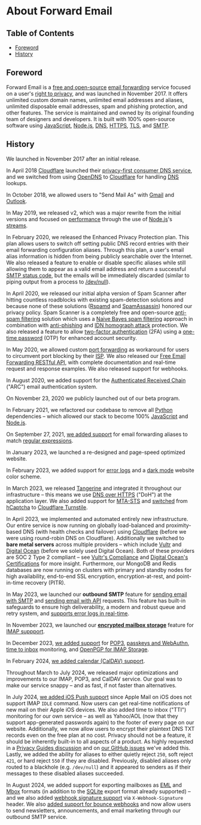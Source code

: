 # About Forward Email


## Table of Contents

* [Foreword](#foreword)
* [History](#history)


## Foreword

Forward Email is a [free and open-source](https://en.wikipedia.org/wiki/Free_and_open-source "Free and open-source") [email forwarding](https://en.wikipedia.org/wiki/Email_forwarding "Email forwarding") service focused on a user's [right to privacy](https://en.wikipedia.org/wiki/Right_to_privacy "Right to privacy"), and was launched in November 2017.  It offers unlimited custom domain names, unlimited email addresses and aliases, unlimited disposable email addresses, spam and phishing protection, and other features.  The service is maintained and owned by its original founding team of designers and developers.  It is built with 100% open-source software using [JavaScript](https://en.wikipedia.org/wiki/JavaScript "JavaScript"), [Node.js](https://en.wikipedia.org/wiki/Node.js "Node.js"), [DNS](https://en.wikipedia.org/wiki/Domain_Name_System "Domain Name System"), [HTTPS](https://en.wikipedia.org/wiki/HTTPS "HTTPS"), [TLS](https://en.wikipedia.org/wiki/Transport_Layer_Security "TLS"), and [SMTP](https://en.wikipedia.org/wiki/SMTP "SMTP").


## History

We launched in November 2017 after an initial release.

In April 2018 [Cloudflare](https://en.wikipedia.org/wiki/Cloudflare "Cloudflare") launched their [privacy-first consumer DNS service](https://blog.cloudflare.com/announcing-1111/), and we switched from using [OpenDNS](https://en.wikipedia.org/wiki/OpenDNS "OpenDNS") to [Cloudflare](https://en.wikipedia.org/wiki/Cloudflare "Cloudflare") for handling [DNS](https://en.wikipedia.org/wiki/Domain_Name_System "Domain Name System") lookups.

In October 2018, we allowed users to "Send Mail As" with [Gmail](https://en.wikipedia.org/wiki/Gmail "Gmail") and [Outlook](https://en.wikipedia.org/wiki/Outlook "Outlook").

In May 2019, we released v2, which was a major rewrite from the initial versions and focused on [performance](https://en.wikipedia.org/wiki/Software_performance_testing "Software performance testing") through the use of [Node.js](https://en.wikipedia.org/wiki/Node.js "Node.js")'s [streams](https://en.wikipedia.org/wiki/Streams "Streams").

In February 2020, we released the Enhanced Privacy Protection plan.  This plan allows users to switch off setting public DNS record entries with their email forwarding configuration aliases. Through this plan, a user's email alias information is hidden from being publicly searchable over the Internet. We also released a feature to enable or disable specific aliases while still allowing them to appear as a valid email address and return a successful [SMTP status code](https://en.wikipedia.org/wiki/List_of_SMTP_server_return_codes "List of SMTP server return codes"), but the emails will be immediately discarded (similar to piping output from a process to [/dev/null](https://en.wikipedia.org/wiki/Null_device "Null device")).

In April 2020, we released our initial alpha version of Spam Scanner after hitting countless roadblocks with existing spam-detection solutions and because none of these solutions ([Rspamd](https://fr.wikipedia.org/wiki/Rspamd) and [SpamAssassin](https://en.wikipedia.org/wiki/SpamAssassin "SpamAssassin")) honored our privacy policy. Spam Scanner is a completely free and open-source [anti-spam filtering](https://en.wikipedia.org/wiki/Anti-spam_techniques "Anti-spam techniques") solution which uses a [Naive Bayes spam filtering](https://en.wikipedia.org/wiki/Naive_Bayes_spam_filtering "Naive Bayes spam filtering") approach in combination with [anti-phishing](https://en.wikipedia.org/wiki/Phishing "Phishing") and [IDN homograph attack](https://en.wikipedia.org/wiki/IDN_homograph_attack "IDN homograph attack") protection.  We also released a feature to allow [two-factor authentication](https://en.wikipedia.org/wiki/Multi-factor_authentication "Multi-factor authentication") (2FA) using a [one-time password](https://en.wikipedia.org/wiki/One-time_password "One-time password") (OTP) for enhanced account security.

In May 2020, we allowed custom [port forwarding](https://en.wikipedia.org/wiki/Port_forwarding "Port forwarding") as workaround for users to circumvent port blocking by their [ISP](https://en.wikipedia.org/wiki/Internet_service_provider "Internet service provider").  We also released our [Free Email Forwarding RESTful API](/email-api), with complete documentation and real-time request and response examples.  We also released support for webhooks.

In August 2020, we added support for the [Authenticated Received Chain][arc] ("ARC") email authentication system.

On November 23, 2020 we publicly launched out of our beta program.

In February 2021, we refactored our codebase to remove all [Python](https://en.wikipedia.org/wiki/Python_\(programming_language\)) dependencies – which allowed our stack to become 100% [JavaScript](https://en.wikipedia.org/wiki/JavaScript) and [Node.js](https://en.wikipedia.org/wiki/Node.js).

On September 27, 2021, [we added support](/email-forwarding-regex-pattern-filter) for email forwarding aliases to match [regular expressions](https://en.wikipedia.org/wiki/Regular_expression).

In January 2023, we launched a re-designed and page-speed optimized website.

In February 2023, we added support for [error logs](/faq#do-you-store-error-logs) and a [dark mode](https://en.wikipedia.org/wiki/Light-on-dark_color_scheme) website color scheme.

In March 2023, we released [Tangerine](https://github.com/forwardemail/tangerine#readme) and integrated it throughout our infrastructure – this means we use [DNS over HTTPS](https://en.wikipedia.org/wiki/DNS_over_HTTPS) ("DoH") at the application layer.  We also added support for [MTA-STS](/faq#do-you-support-mta-sts) and [switched](https://github.com/cloudflare/cloudflare-docs/pull/7858) from [hCaptcha]() to [Cloudflare Turnstile](https://developers.cloudflare.com/turnstile).

In April 2023, we implemented and automated entirely new infrastructure.  Our entire service is now running on globally load-balanced and proximity-based DNS (with health checks and failover) using [Cloudflare](https://cloudflare.com) (before we were using round-robin DNS on Cloudflare).  Additionally we switched to **bare metal servers** across multiple providers – which include [Vultr](https://www.vultr.com/?ref=7429848) and [Digital Ocean](https://m.do.co/c/a7fe489d1b27) (before we solely used Digital Ocean).  Both of these providers are SOC 2 Type 2 compliant – see [Vultr's Compliance](https://www.vultr.com/legal/compliance/) and [Digital Ocean's Certifications](https://www.digitalocean.com/trust/certification-reports) for more insight.  Furthermore, our MongoDB and Redis databases are now running on clusters with primary and standby nodes for high availability, end-to-end SSL encryption, encryption-at-rest, and point-in-time recovery (PITR).

In May 2023, we launched our **outbound SMTP** feature for [sending email with SMTP](/faq#do-you-support-sending-email-with-smtp) and [sending email with API](/faq#do-you-support-sending-email-with-api) requests.  This feature has built-in safeguards to ensure high deliverability, a modern and robust queue and retry system, and [supports error logs in real-time](/faq#do-you-store-error-logs).

In November 2023, we launched our [**encrypted mailbox storage**](/blog/docs/best-quantum-safe-encrypted-email-service) feature for [IMAP suppport](/faq#do-you-support-receiving-email-with-imap).

In December 2023, [we added support](/faq#do-you-support-pop3) for [POP3](https://en.wikipedia.org/wiki/Post_Office_Protocol), [passkeys and WebAuthn](/faq#do-you-support-passkeys-and-webauthn), [time to inbox](/#tti) monitoring, and [OpenPGP for IMAP Storage](/faq#do-you-support-openpgpmime-end-to-end-encryption-e2ee-and-web-key-directory-wkd).

In February 2024, [we added calendar (CalDAV) support](/faq#do-you-support-calendars-caldav).

Throughout March to July 2024, we released major optimizations and improvements to our IMAP, POP3, and CalDAV service.  Our goal was to make our service snappy –  and as fast, if not faster than alternatives.

In July 2024, [we added iOS Push support](https://github.com/nodemailer/wildduck/issues/711#issuecomment-2254114016) since Apple Mail on iOS does not support IMAP `IDLE` command.  Now users can get real-time notifications of new mail on their Apple iOS devices.  We also added time to inbox ("TTI") monitoring for our own service – as well as Yahoo/AOL (now that they support app-generated passwords again) to the footer of every page on our website.  Additionally, we now allow users to encrypt their plaintext DNS TXT records even on the free plan at no cost.  Privacy should not be a feature, it should be inherently built-in to all aspects of a product. As highly requested in a [Privacy Guides discussion](https://discuss.privacyguides.net/t/forward-email-email-provider/13370) and on [our GitHub issues](https://github.com/forwardemail/forwardemail.net/issues/254) we've added this.  Lastly, we added the ability for aliases to either quietly reject `250`, soft reject `421`, or hard reject `550` if they are disabled.  Previously, disabled aliases only routed to a blackhole (e.g. `/dev/null`) and it appeared to senders as if their messages to these disabled aliases succeeded.

In August 2024, we added support for exporting mailboxes as [EML](https://en.wikipedia.org/wiki/Email#Filename_extensions) and [Mbox](https://en.wikipedia.org/wiki/Mbox) formats (in addition to the [SQLite](https://en.wikipedia.org/wiki/SQLite) export format already supported) – and we also added [webhook signature support](https://forwardemail.net/faq#do-you-support-webhooks:\~:text=If%20you%27re%20on%20a%20paid%20plan%2C%20then%20go%20to%20My%20Account%20%E2%86%92%20Domains%20%E2%86%92%20Settings%20%E2%86%92%20Webhook%20Signature%20Payload%20Verification%20Key%20to%20obtain%20your%20webhook%20key.) via `X-Webhook-Signature` header.  We also [added support for bounce webhooks](/faq#do-you-support-bounce-webhooks) and now allow users to send newsletters, announcements, and email marketing through our outbound SMTP service.

[arc]: https://en.wikipedia.org/wiki/Authenticated_Received_Chain
